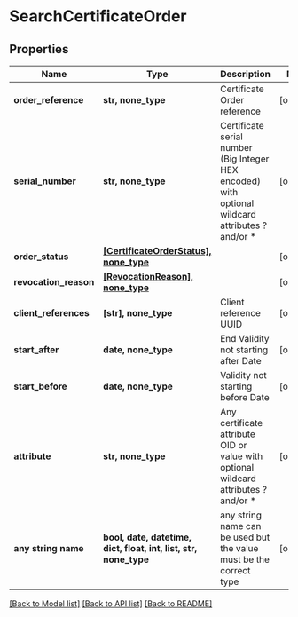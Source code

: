 # SearchCertificateOrder


## Properties
Name | Type | Description | Notes
------------ | ------------- | ------------- | -------------
**order_reference** | **str, none_type** | Certificate Order reference | [optional] 
**serial_number** | **str, none_type** | Certificate serial number (Big Integer HEX encoded) with optional wildcard attributes ? and/or * | [optional] 
**order_status** | [**[CertificateOrderStatus], none_type**](CertificateOrderStatus.md) |  | [optional] 
**revocation_reason** | [**[RevocationReason], none_type**](RevocationReason.md) |  | [optional] 
**client_references** | **[str], none_type** | Client reference UUID | [optional] 
**start_after** | **date, none_type** | End Validity not starting after Date | [optional] 
**start_before** | **date, none_type** | Validity not starting before Date | [optional] 
**attribute** | **str, none_type** | Any certificate attribute OID or value with optional wildcard attributes ? and/or * | [optional] 
**any string name** | **bool, date, datetime, dict, float, int, list, str, none_type** | any string name can be used but the value must be the correct type | [optional]

[[Back to Model list]](../README.md#documentation-for-models) [[Back to API list]](../README.md#documentation-for-api-endpoints) [[Back to README]](../README.md)



